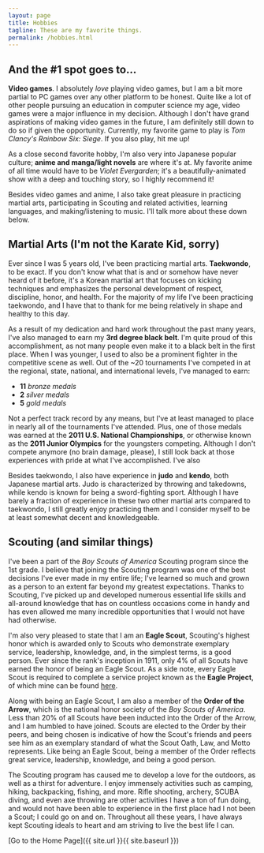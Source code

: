 ```yaml
---
layout: page
title: Hobbies
tagline: These are my favorite things.
permalink: /hobbies.html
---
```


## And the \#1 spot goes to...
**Video games**. I absolutely *love* playing video games, but I am a bit more partial to PC games over any other platform to be honest. Quite like a lot of other people pursuing an education in computer science my age, video games were a major influence in my decision. Although I don't have grand aspirations of making video games in the future, I am definitely still down to do so if given the opportunity. Currently, my favorite game to play is *Tom Clancy's Rainbow Six: Siege*. If you also play, hit me up!

As a close second favorite hobby, I'm also very into Japanese popular culture; **anime and manga/light novels** are where it's at. My favorite anime of all time would have to be *Violet Evergarden*; it's a beautifully-animated show with a deep and touching story, so I highly recommend it!

Besides video games and anime, I also take great pleasure in practicing martial arts, participating in Scouting and related activities, learning languages, and making/listening to music. I'll talk more about these down below.


## Martial Arts (I'm not the Karate Kid, sorry)
Ever since I was 5 years old, I've been practicing martial arts. **Taekwondo**, to be exact. If you don't know what that is and or somehow have never heard of it before, it's a Korean martial art that focuses on kicking techniques and emphasizes the personal development of respect, discipline, honor, and health. For the majority of my life I've been practicing taekwondo, and I have that to thank for me being relatively in shape and healthy to this day.

As a result of my dedication and hard work throughout the past many years, I've also managed to earn my **3rd degree black belt**. I'm quite proud of this accomplishment, as not many people even make it to a black belt in the first place. When I was younger, I used to also be a prominent fighter in the competitive scene as well. Out of the ~20 tournaments I've competed in at the regional, state, national, and international levels, I've managed to earn:
- **11** *bronze medals*
- **2** *silver medals*
- **5** *gold medals*

Not a perfect track record by any means, but I've at least managed to place in nearly all of the tournaments I've attended. Plus, one of those medals was earned at the **2011 U.S. National Championships**, or otherwise known as the **2011 Junior Olympics** for the youngsters competing. Although I don't compete anymore (no brain damage, please), I still look back at those experiences with pride at what I've accomplished. I've also

Besides taekwondo, I also have experience in **judo** and **kendo**, both Japanese martial arts. Judo is characterized by throwing and takedowns, while kendo is known for being a sword-fighting sport. Although I have barely a fraction of experience in these two other martial arts compared to taekwondo, I still greatly enjoy practicing them and I consider myself to be at least somewhat decent and knowledgeable.

## Scouting (and similar things)
I've been a part of the *Boy Scouts of America* Scouting program since the 1st grade. I believe that joining the Scouting program was one of the best decisions I've ever made in my entire life; I've learned so much and grown as a person to an extent far beyond my greatest expectations. Thanks to Scouting, I've picked up and developed numerous essential life skills and all-around knowledge that has on countless occasions come in handy and has even allowed me many incredible opportunities that I would not have had otherwise.

I'm also very pleased to state that I am an **Eagle Scout**, Scouting's highest honor which is awarded only to Scouts who demonstrate exemplary service, leadership, knowledge, and, in the simplest terms, is a good person. Ever since the rank's inception in 1911, only 4% of all Scouts have earned the honor of being an Eagle Scout. As a side note, every Eagle Scout is required to complete a service project known as the **Eagle Project**, of which mine can be found [here](/projects).

Along with being an Eagle Scout, I am also a member of the **Order of the Arrow**, which is the national honor society of the *Boy Scouts of America*. Less than 20% of all Scouts have been inducted into the Order of the Arrow, and I am humbled to have joined. Scouts are elected to the Order by their peers, and being chosen is indicative of how the Scout's friends and peers see him as an exemplary standard of what the Scout Oath, Law, and Motto represents. Like being an Eagle Scout, being a member of the Order reflects great service, leadership, knowledge, and being a good person.

The Scouting program has caused me to develop a love for the outdoors, as well as a thirst for adventure. I enjoy immensely activities such as camping, hiking, backpacking, fishing, and more. Rifle shooting, archery, SCUBA diving, and even axe throwing are other activities I have a ton of fun doing, and would not have been able to experience in the first place had I not been a Scout; I could go on and on. Throughout all these years, I have always kept Scouting ideals to heart and am striving to live the best life I can.


[Go to the Home Page]({{ site.url }}{{ site.baseurl }})
